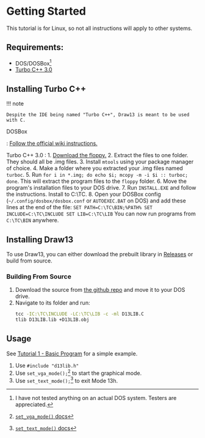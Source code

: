 ﻿# Getting Started

This tutorial is for Linux, so not all instructions will apply to other systems.

## Requirements:

- DOS/DOSBox[^1]
- [Turbo C++ 3.0](https://winworldpc.com/product/turbo-c/3x)

## Installing Turbo C++

!!! note

	Despite the IDE being named "Turbo C++", Draw13 is meant to be used with C.
 
 DOSBox

:	[Follow the official wiki instructions.](https://www.dosbox.com/wiki/Basic_Setup_and_Installation_of_DosBox)

Turbo C++ 3.0
:	1. [Download the floppy.](https://winworldpc.com/product/turbo-c/3x)
	2. Extract the files to one folder. They should all be .img files.
	3. Install `mtools` using your package manager of choice.
	4. Make a folder where you extracted your .img files named `turboc`.
	5. Run `for i in *.img; do echo $i; mcopy -m -i $i :: turboc; done`. This will extract the program files to the `floppy` folder.
	6. Move the program's installation files to your DOS drive.
	7. Run `INSTALL.EXE` and follow the instructions. Install to C:\TC. 
	8. Open your DOSBox config (`~/.config/dosbox/dosbox.conf` or `AUTOEXEC.BAT` on DOS) and add these lines at the end of the file:
		```
		SET PATH=C:\TC\BIN;%PATH%
		SET INCLUDE=C:\TC\INCLUDE
		SET LIB=C:\TC\LIB
		```
	You can now run programs from `C:\TC\BIN` anywhere. 
## Installing Draw13

To use Draw13, you can either download the prebuilt library in [Releases](https://github.com/goldfishdev/Draw13/releases) or build from source. 

### Building From Source

1. Download the source from [the github repo](https://github.com/goldfishdev/Draw13) and move it to your DOS drive.
2. Navigate to its folder and run:
	```bash
	tcc -IC:\TC\INCLUDE -LC:\TC\LIB -c -ml D13LIB.C
	tlib D13LIB.lib +D13LIB.obj
	```

## Usage
See [Tutorial 1 - Basic Program](tutorials/tutorial1.md) for a simple example.
1. Use `#include "d13lib.h"`
2. Use `set_vga_mode();`[^2] to start the graphical mode. 
3. Use `set_text_mode();`[^3] to exit Mode 13h. 

 [^1]: I have not tested anything on an actual DOS system. Testers are appreciated.
 [^2]: [`set_vga_mode()` docs](reference/systemfunctions.md#set_vga_mode)
 [^3]: [`set_text_mode()` docs](reference/systemfunctions.md#set_text_mode)
